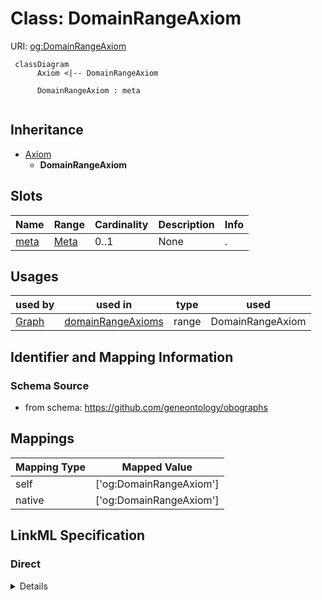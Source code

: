 # Class: DomainRangeAxiom




URI: [og:DomainRangeAxiom](https://github.com/geneontology/obographs/DomainRangeAxiom)




```mermaid
 classDiagram
      Axiom <|-- DomainRangeAxiom
      
      DomainRangeAxiom : meta
      

```





## Inheritance
* [Axiom](Axiom.md)
    * **DomainRangeAxiom**



## Slots

| Name | Range | Cardinality | Description  | Info |
| ---  | --- | --- | --- | --- |
| [meta](meta.md) | [Meta](Meta.md) | 0..1 | None  | . |


## Usages


| used by | used in | type | used |
| ---  | --- | --- | --- |
| [Graph](Graph.md) | [domainRangeAxioms](domainRangeAxioms.md) | range | DomainRangeAxiom |



## Identifier and Mapping Information







### Schema Source


* from schema: https://github.com/geneontology/obographs







## Mappings

| Mapping Type | Mapped Value |
| ---  | ---  |
| self | ['og:DomainRangeAxiom'] |
| native | ['og:DomainRangeAxiom'] |


## LinkML Specification

<!-- TODO: investigate https://stackoverflow.com/questions/37606292/how-to-create-tabbed-code-blocks-in-mkdocs-or-sphinx -->

### Direct

<details>
```yaml
name: DomainRangeAxiom
from_schema: https://github.com/geneontology/obographs
is_a: Axiom

```
</details>

### Induced

<details>
```yaml
name: DomainRangeAxiom
from_schema: https://github.com/geneontology/obographs
is_a: Axiom
attributes:
  meta:
    name: meta
    from_schema: https://github.com/geneontology/obographs
    alias: meta
    owner: DomainRangeAxiom
    range: Meta

```
</details>